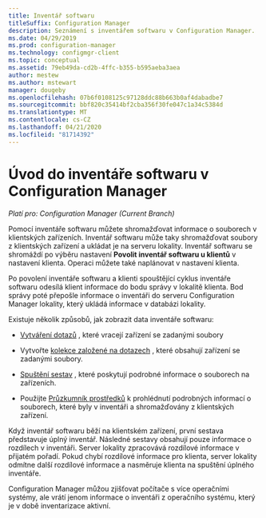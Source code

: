 ```yaml
---
title: Inventář softwaru
titleSuffix: Configuration Manager
description: Seznámení s inventářem softwaru v Configuration Manager.
ms.date: 04/29/2019
ms.prod: configuration-manager
ms.technology: configmgr-client
ms.topic: conceptual
ms.assetid: 79eb49da-cd2b-4ffc-b355-b595aeba3aea
author: mestew
ms.author: mstewart
manager: dougeby
ms.openlocfilehash: 07b6f0108125c97128ddc88b663b0af4dabadbe7
ms.sourcegitcommit: bbf820c35414bf2cba356f30fe047c1a34c5384d
ms.translationtype: MT
ms.contentlocale: cs-CZ
ms.lasthandoff: 04/21/2020
ms.locfileid: "81714392"
---
```

# <a name="introduction-to-software-inventory-in-configuration-manager"></a>Úvod do inventáře softwaru v Configuration Manager

*Platí pro: Configuration Manager (Current Branch)*

Pomocí inventáře softwaru můžete shromažďovat informace o souborech v klientských zařízeních. Inventář softwaru může taky shromažďovat soubory z klientských zařízení a ukládat je na serveru lokality. Inventář softwaru se shromáždí po výběru nastavení **Povolit inventář softwaru u klientů** v nastavení klienta. Operaci můžete také naplánovat v nastavení klienta.  

Po povolení inventáře softwaru a klienti spouštějící cyklus inventáře softwaru odesílá klient informace do bodu správy v lokalitě klienta. Bod správy poté přepošle informace o inventáři do serveru Configuration Manager lokality, který ukládá informace v databázi lokality.

 Existuje několik způsobů, jak zobrazit data inventáře softwaru:  

- [Vytváření dotazů](../../../../core/servers/manage/create-queries.md) , které vracejí zařízení se zadanými soubory   

- Vytvořte [kolekce založené na dotazech](../../../../core/clients/manage/collections/introduction-to-collections.md) , které obsahují zařízení se zadanými soubory.   

- [Spuštění sestav](../../../servers/manage/introduction-to-reporting.md) , které poskytují podrobné informace o souborech na zařízeních.

- Použijte [Průzkumník prostředků](../../../../core/clients/manage/inventory/use-resource-explorer-to-view-software-inventory.md) k prohlédnutí podrobných informací o souborech, které byly v inventáři a shromažďovány z klientských zařízení.   

 Když inventář softwaru běží na klientském zařízení, první sestava představuje úplný inventář. Následné sestavy obsahují pouze informace o rozdílech v inventáři. Server lokality zpracovává rozdílové informace v přijatém pořadí. Pokud chybí rozdílové informace pro klienta, server lokality odmítne další rozdílové informace a nasměruje klienta na spuštění úplného inventáře.  

 Configuration Manager můžou zjišťovat počítače s více operačními systémy, ale vrátí jenom informace o inventáři z operačního systému, který je v době inventarizace aktivní.  
